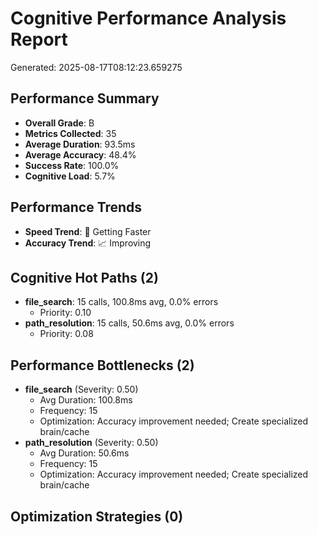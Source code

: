 # Cognitive Performance Analysis Report
Generated: 2025-08-17T08:12:23.659275

## Performance Summary
- **Overall Grade**: B
- **Metrics Collected**: 35
- **Average Duration**: 93.5ms
- **Average Accuracy**: 48.4%
- **Success Rate**: 100.0%
- **Cognitive Load**: 5.7%

## Performance Trends
- **Speed Trend**: 🚀 Getting Faster
- **Accuracy Trend**: 📈 Improving

## Cognitive Hot Paths (2)
- **file_search**: 15 calls, 100.8ms avg, 0.0% errors
  - Priority: 0.10
- **path_resolution**: 15 calls, 50.6ms avg, 0.0% errors
  - Priority: 0.08

## Performance Bottlenecks (2)
- **file_search** (Severity: 0.50)
  - Avg Duration: 100.8ms
  - Frequency: 15
  - Optimization: Accuracy improvement needed; Create specialized brain/cache
- **path_resolution** (Severity: 0.50)
  - Avg Duration: 50.6ms
  - Frequency: 15
  - Optimization: Accuracy improvement needed; Create specialized brain/cache

## Optimization Strategies (0)
